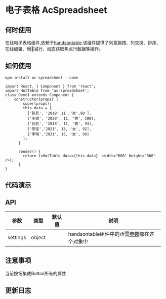 # 电子表格 AcSpreadsheet

## 何时使用

在线电子表格组件,依赖于[handsontable](https://github.com/handsontable/handsontable).该组件提供了列宽拖拽、列交换、排序、在线编辑、增减行、动态获取焦点行数据等操作。

## 如何使用

```
npm install ac-spreadsheet --save

import React, { Component } from 'react';
import HotTable from 'ac-spreadsheet';
class Demo1 extends Component {
    constructor(props) {
        super(props);
        this.data = [
          ['张其', '2019',11 ,'男',90 ],
          ['王收', '2020', 11, '男', 100],
          ['孙武', '2018', 11, '男', 93],
          ['宋佳','2021', 13, '女', 92],
          ['李琦','2021', 15, '女', 99]
        ];
      }
    
      render() {
        return (<HotTable data={this.data}  width="600" height="300" />);
      }
}
```

## 代码演示


## API 


 参数      | 类型                 | 默认值 | 说明
----------|----------------------|--------------|------
settings   | object             |    |handsontable组件中的所需[参数](https://handsontable.com/docs/7.0.0/Core.html)都在这个对象中

## 注意事项

当前按钮集成Button所有的属性

## 更新日志


